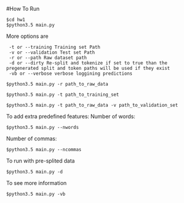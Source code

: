 #How To Run

```
$cd hw1
$python3.5 main.py
```

More options are
```
 -t or --training Training set Path
 -v or --validation Test set Path
 -r or --path Raw dataset path
 -d or --dirty Re-split and tokenize if set to true than the pregenerated split and token paths will be used if they exist
 -vb or --verbose verbose loggining predictions
```

```
$python3.5 main.py -r path_to_raw_data
```
```
$python3.5 main.py -t path_to_training_set
```
```
$python3.5 main.py -t path_to_raw_data -v path_to_validation_set
```

To add extra predefined features:
Number of words:

```
$python3.5 main.py --nwords
```

Number of commas:

```
$python3.5 main.py --ncommas
```

To run with pre-splited data
```
$python3.5 main.py -d
```
To see more information
```
$python3.5 main.py -vb
```
